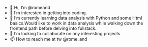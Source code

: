 - 👋 Hi, I’m @romeand
- 👀 I’m interested in getting into coding.
- 🌱 I’m currently learning data analysis with Python and some Html basics.Would like to work in data analysis while walking down the frontend path before delving into fullstack.
- 💞️ I’m looking to collaborate on any interesting projects 
- 📫 How to reach me at tw @rome_and

<!---
romeand/romeand is a ✨ special ✨ repository because its `README.md` (this file) appears on your GitHub profile.
You can click the Preview link to take a look at your changes.
--->
